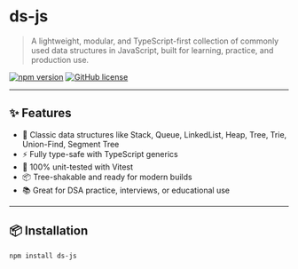 # ds-js

> A lightweight, modular, and TypeScript-first collection of commonly used data structures in JavaScript, built for learning, practice, and production use.

[![npm version](https://img.shields.io/npm/v/ds-js)](https://www.npmjs.com/package/ds-js)
[![GitHub license](https://img.shields.io/github/license/yash-khorja/ds-js)](https://github.com/yash-khorja/ds-js/blob/main/LICENSE)

---

## ✨ Features

- 🧱 Classic data structures like Stack, Queue, LinkedList, Heap, Tree, Trie, Union-Find, Segment Tree
- ⚡ Fully type-safe with TypeScript generics
- 🧪 100% unit-tested with Vitest
- 📦 Tree-shakable and ready for modern builds
- 📚 Great for DSA practice, interviews, or educational use

---

## 📦 Installation

```bash
npm install ds-js
